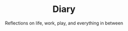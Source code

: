 ---
share: true
title: "Diary"
subtitle: "Reflections on life, work, play, and everything in between"
layout: diary
---